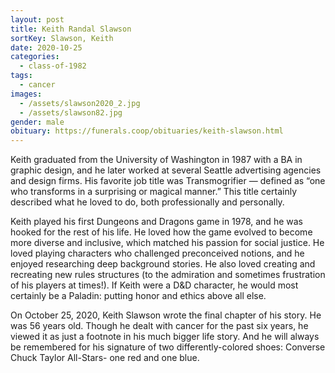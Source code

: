 ```yaml
---
layout: post
title: Keith Randal Slawson
sortKey: Slawson, Keith
date: 2020-10-25
categories:
  - class-of-1982
tags:
  - cancer
images:
  - /assets/slawson2020_2.jpg
  - /assets/slawson82.jpg
gender: male
obituary: https://funerals.coop/obituaries/keith-slawson.html
---
```


Keith graduated from the University of Washington in 1987 with a BA in graphic design, and he later worked at several Seattle advertising agencies and design firms. His favorite job title was Transmogrifier — defined as “one who transforms in a surprising or magical manner.” This title certainly described what he loved to do, both professionally and personally.

Keith played his first Dungeons and Dragons game in 1978, and he was hooked for the rest of his life. He loved how the game evolved to become more diverse and inclusive, which matched his passion for social justice. He loved playing characters who challenged preconceived notions, and he enjoyed researching deep background stories. He also loved creating and recreating new rules structures (to the admiration and sometimes frustration of his players at times!). If Keith were a D&D character, he would most certainly be a Paladin: putting honor and ethics above all else.

On October 25, 2020, Keith Slawson wrote the final chapter of his story. He was 56 years old. Though he dealt with cancer for the past six years, he viewed it as just a footnote in his much bigger life story. And he will always be remembered for his signature of two differently-colored shoes: Converse Chuck Taylor All-Stars- one red and one blue.
